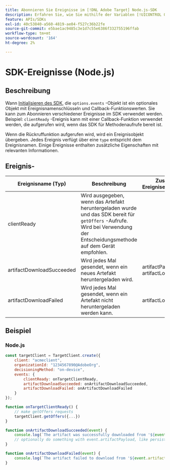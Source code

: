 ```yaml
---
title: Abonnieren Sie Ereignisse im [!DNL Adobe Target] Node.js-SDK
description: Erfahren Sie, wie Sie mithilfe der Variablen [!UICONTROL OnDeviceDecisioningHandler] -Objekt.
feature: APIs/SDKs
exl-id: 40c53840-a560-4819-ae04-f527c36b22fe
source-git-commit: e5bae1ac9485c3e1d7c55e6386f332755196ffab
workflow-type: tm+mt
source-wordcount: '164'
ht-degree: 2%

---
```


# SDK-Ereignisse (Node.js)

## Beschreibung

Wann [Initialisieren des SDK](initialize-sdk.md), die `options.events` -Objekt ist ein optionales Objekt mit Ereignisnamenschlüsseln und Callback-Funktionswerten. Sie kann zum Abonnieren verschiedener Ereignisse im SDK verwendet werden. Beispiel: `clientReady` -Ereignis kann mit einer Callback-Funktion verwendet werden, die aufgerufen wird, wenn das SDK für Methodenaufrufe bereit ist.

Wenn die Rückruffunktion aufgerufen wird, wird ein Ereignisobjekt übergeben. Jedes Ereignis verfügt über eine `type` entspricht dem Ereignisnamen. Einige Ereignisse enthalten zusätzliche Eigenschaften mit relevanten Informationen.

## Ereignis- 

| Ereignisname (Typ) | Beschreibung | Zusätzliche Ereigniseigenschaften |
| --- | --- | --- |
| clientReady | Wird ausgegeben, wenn das Artefakt heruntergeladen wurde und das SDK bereit für `getOffers` -Aufrufe. Wird bei Verwendung der Entscheidungsmethode auf dem Gerät empfohlen. |
| artifactDownloadSucceeded | Wird jedes Mal gesendet, wenn ein neues Artefakt heruntergeladen wird. | artifactPayload, artifactLocation |
| artifactDownloadFailed | Wird jedes Mal gesendet, wenn ein Artefakt nicht heruntergeladen werden kann. | artifactLocation, error |

## Beispiel

### Node.js

```js {line-numbers="true"}
const targetClient = TargetClient.create({
    client: "acmeclient",
    organizationId: "1234567890@AdobeOrg",
    decisioningMethod: "on-device",
    events: {
        clientReady: onTargetClientReady,
        artifactDownloadSucceeded: onArtifactDownloadSucceeded,
        artifactDownloadFailed: onArtifactDownloadFailed
    }
});

function onTargetClientReady() {
    // make getOffers requests
    targetClient.getOffers({...})            
}

function onArtifactDownloadSucceeded(event) {
    console.log(`The artifact was successfully downloaded from '${event.artifactLocation}'`);
    // optionally do something with event.artifactPayload, like persist it
}

function onArtifactDownloadFailed(event) {
    console.log(`The artifact failed to download from '${event.artifactLocation}' with the following error message: ${event.error.message}`);
}
```
